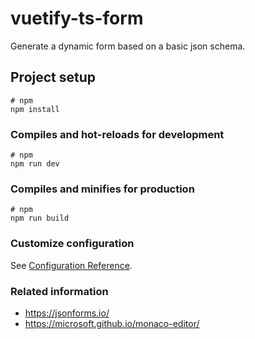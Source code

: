# vuetify-ts-form

Generate a dynamic form based on a basic json schema.


## Project setup

```
# npm
npm install
```

### Compiles and hot-reloads for development

```
# npm
npm run dev
```

### Compiles and minifies for production

```
# npm
npm run build
```

### Customize configuration

See [Configuration Reference](https://vitejs.dev/config/).

### Related information
+ https://jsonforms.io/
+ https://microsoft.github.io/monaco-editor/

